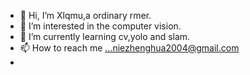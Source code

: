 - 👋 Hi, I’m Xlqmu,a ordinary rmer.
- 👀 I’m interested in the computer vision.
- 🌱 I’m currently learning cv,yolo and slam.
- 📫 How to reach me ...niezhenghua2004@gmail.com
-

<!---
nzhwqq/nzhwqq is a ✨ special ✨ repository because its `README.md` (this file) appears on your GitHub profile.
You can click the Preview link to take a look at your changes.
--->
